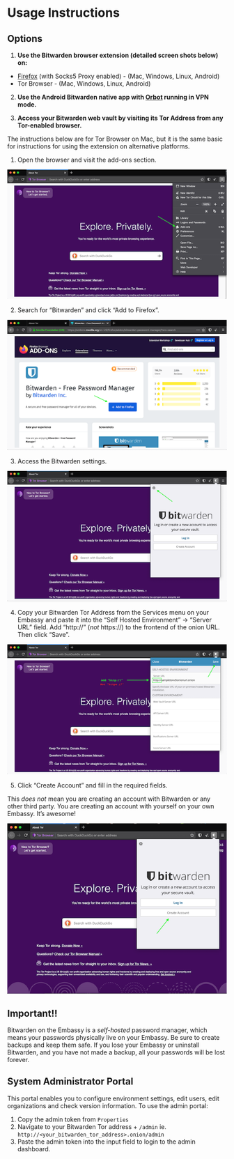 # Usage Instructions

## Options

1. **Use the Bitwarden browser extension (detailed screen shots below) on:**
- [Firefox](https://docs.start9labs.com/misc-guides/tor-firefox/index.html) (with Socks5 Proxy enabled) - (Mac, Windows, Linux, Android)
- Tor Browser - (Mac, Windows, Linux, Android)

2. **Use the Android Bitwarden native app with [Orbot](https://docs.start9labs.com/misc-guides/tor-os/android.html) running in VPN mode.**

3. **Access your Bitwarden web vault by visiting its Tor Address from any Tor-enabled browser.**


The instructions below are for Tor Browser on Mac, but it is the same basic for instructions for using the extension on alternative platforms.

1. Open the browser and visit the add-ons section.

<!-- MD_PACKER_INLINE BEGIN -->
![](./assets/img-1.png)
<!-- MD_PACKER_INLINE END -->

2. Search for “Bitwarden” and click “Add to Firefox”.

<!-- MD_PACKER_INLINE BEGIN -->
![](./assets/img-2.png)
<!-- MD_PACKER_INLINE END -->

3. Access the Bitwarden settings.

<!-- MD_PACKER_INLINE BEGIN -->
![](./assets/img-3.png)
<!-- MD_PACKER_INLINE END -->

4. Copy your Bitwarden Tor Address from the Services menu on your Embassy and paste it into the “Self Hosted Environment” → “Server URL” field. Add “http://” (*not* https://) to the frontend of the onion URL. Then click “Save”.

<!-- MD_PACKER_INLINE BEGIN -->
![](./assets/img-4.png)
<!-- MD_PACKER_INLINE END -->

5. Click “Create Account” and fill in the required fields.

This *does not* mean you are creating an account with Bitwarden or any other third party. You are creating an account with yourself on your own Embassy. It’s awesome!

<!-- MD_PACKER_INLINE BEGIN -->
![](./assets/img-5.png)
<!-- MD_PACKER_INLINE END -->

## Important!!

Bitwarden on the Embassy is a *self-hosted* password manager, which means your passwords physically live on your Embassy. Be sure to create backups and keep them safe. If you lose your Embassy or uninstall Bitwarden, and you have not made a backup, all your passwords will be lost forever.

## System Administrator Portal

This portal enables you to configure environment settings, edit users, edit organizations and check version information. To use the admin portal: 

1. Copy the admin token from `Properties`
1. Navigate to your Bitwarden Tor address + `/admin` ie. `http://<your_bitwarden_tor_address>.onion/admin`
1. Paste the admin token into the input field to login to the admin dashboard. 